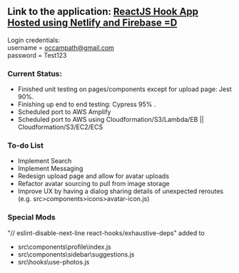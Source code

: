 ## Link to the application: [ReactJS Hook App Hosted using Netlify and Firebase =D](https://optimistic-einstein-fb8629.netlify.app)
Login credentials:
<br>
username = occampath@gmail.com 
<br>
password = Test123

### Current Status: 
* Finished unit testing on pages/components except for upload page: Jest 90%. 
* Finishing up end to end testing: Cypress 95% . 
* Scheduled port to AWS Amplify
* Scheduled port to AWS using Cloudformation/S3/Lambda/EB || Cloudformation/S3/EC2/ECS

### To-do List 
* Implement Search
* Implement Messaging
* Redesign upload page and allow for avatar uploads
* Refactor avatar sourcing to pull from image storage
* Improve UX by having a dialog sharing details of unexpected reroutes (e.g. src>components>icons>avatar-icon.js)

### Special Mods
"// eslint-disable-next-line react-hooks/exhaustive-deps" added to
* src\components\profile\index.js
* src\components\sidebar\suggestions.js
* src\hooks\use-photos.js


